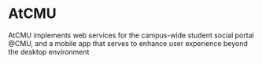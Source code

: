 # AtCMU
AtCMU implements web services for the campus-wide student social portal @CMU, and a mobile app that serves to enhance user experience beyond the desktop environment
